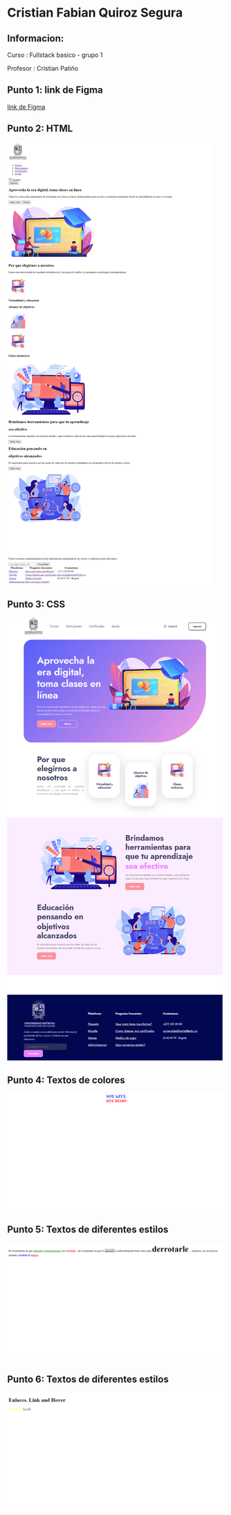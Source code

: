 <h1>Cristian Fabian Quiroz Segura</h1>
<h2>Informacion: </h2>
<p> Curso : Fullstack basico - grupo 1</p>
<p> Profesor : Cristian Patiño</p>
<h2>Punto 1: link de Figma</h2>
<a href="https://www.figma.com/file/P0SGZCqK7Ky3XSwLaU39l4/Cristian-Quiroz-ejercicio-figma?type=design&node-id=0%3A1&t=Gbu5rVefeBw3pTal-1"> link de Figma</a>
<h2>Punto 2: HTML</h2>
<img src="./Public/screencapture-file-C-Users-Cristian-PC-Documents-Taller-Punto-1-3-index-html-2023-06-21-11_46_25.png" alt="html">
<h2>Punto 3: CSS</h2>
<img src="./Public/screencapture-file-C-Users-Cristian-PC-Documents-Taller-Punto-1-3-index-html-2023-07-13-20_13_35.png" alt="html">
<h2>Punto 4: Textos de colores</h2>
<img src="./Public/punto4.png" alt="html">
<h2>Punto 5: Textos de diferentes estilos</h2>
<img src="./Public/punto5.png" alt="html">
<h2>Punto 6: Textos de diferentes estilos</h2>
<img src="./Public/punto 6.png" alt="html">

